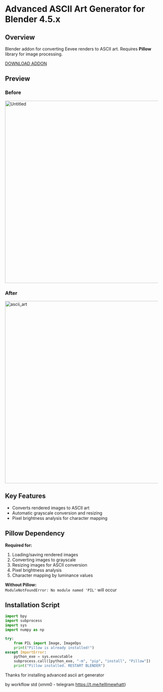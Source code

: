 # Advanced ASCII Art Generator for Blender 4.5.x

## Overview
Blender addon for converting Eevee renders to ASCII art. Requires **Pillow** library for image processing. 

[DOWNLOAD ADDON](https://github.com/workflowstd/Advanced-ASCII-art-generator/releases/download/Release/advanced_ascii_art_generator.zip)

## Preview
### Before
<img width="600" height="600" alt="Untitled" src="https://github.com/user-attachments/assets/9a5858ba-d050-418d-b66b-95e2aa4a8268" />

### After
<img width="600" height="600" alt="ascii_art" src="https://github.com/user-attachments/assets/55c22018-fcfa-4568-b7aa-1da59da7428e" />

## Key Features
- Converts rendered images to ASCII art
- Automatic grayscale conversion and resizing
- Pixel brightness analysis for character mapping

## Pillow Dependency
**Required for:**
1. Loading/saving rendered images
2. Converting images to grayscale
3. Resizing images for ASCII conversion
4. Pixel brightness analysis
5. Character mapping by luminance values

**Without Pillow:**  
`ModuleNotFoundError: No module named 'PIL'` will occur

## Installation Script
```python
import bpy
import subprocess
import sys
import numpy as np

try:
    from PIL import Image, ImageOps
    print("Pillow is already installed!")
except ImportError:
    python_exe = sys.executable
    subprocess.call([python_exe, "-m", "pip", "install", "Pillow"])
    print("Pillow installed. RESTART BLENDER")
```

Thanks for installing advanced ascii art generator 

by workflow std
(xmm0 - telegram https://t.me/telllmewhatt)





